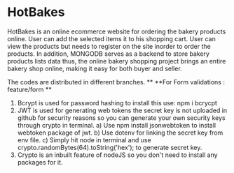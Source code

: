 # HotBakes 
HotBakes is an online ecommerce website for ordering the bakery products online. 
User can add the selected items it to his shopping cart.
User can view the products but  needs to register on the site inorder to order the products.
In addition, MONGODB serves as a backend to store bakery products lists data thus, the online bakery shopping project brings an entire bakery shop online, making it easy for both buyer and seller.

The codes are distributed in different branches.
**
**For Form validations : feature/form
**
1) Bcrypt is used for password hashing to install this use: npm i bcrycpt
2) JWT is used for generating web tokens the secret key is not uploaded in github for security reasons so you can generate your own security keys through crypto in terminal.
a) Use npm install jsonwebtoken to install webtoken package of jwt.
b) Use dotenv for linking the secret key from env file.
c) Simply hit node in terminal and use crypto.randomBytes(64).toString('hex'); to generate secret key.
3) Crypto is an inbuilt feature of nodeJS so you don't need to install any packages for it.
